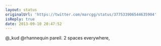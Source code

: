 ```yaml
---
layout: status
originalUrl: 'https://twitter.com/marcgg/status/377533906544635904'
isReply: true
date: 2013-09-10 20:47:52
---
```


@_kud @rhannequin pareil. 2 spaces everywhere,
